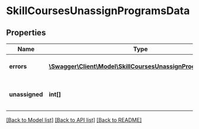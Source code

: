 # SkillCoursesUnassignProgramsData

## Properties
Name | Type | Description | Notes
------------ | ------------- | ------------- | -------------
**errors** | [**\Swagger\Client\Model\SkillCoursesUnassignProgramsErrors[]**](SkillCoursesUnassignProgramsErrors.md) | Errors during process | 
**unassigned** | **int[]** | List with successfully unassigned items | 

[[Back to Model list]](../README.md#documentation-for-models) [[Back to API list]](../README.md#documentation-for-api-endpoints) [[Back to README]](../README.md)



